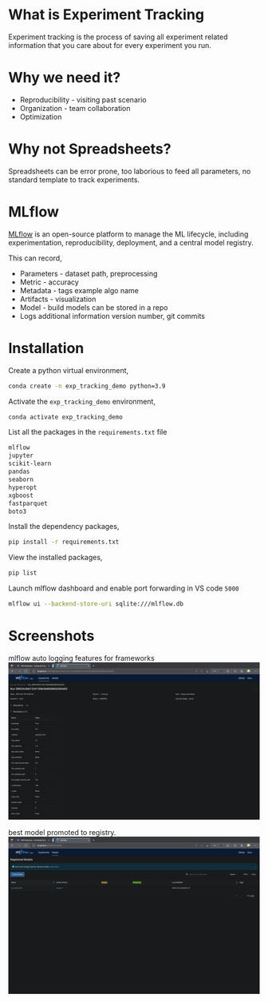 
# What is Experiment Tracking
Experiment tracking is the process of saving all experiment related information that you care about for every experiment you run.

# Why we need it?
* Reproducibility - visiting past scenario
* Organization - team collaboration
* Optimization

# Why not Spreadsheets?
Spreadsheets can be error prone, too laborious to feed all parameters, no standard template to track experiments.

# MLflow
[MLflow](https://mlflow.org/) is an open-source platform to manage the ML lifecycle, including experimentation, reproducibility, deployment, and a central model registry.

This can record,
* Parameters - dataset path, preprocessing
* Metric - accuracy
* Metadata - tags example algo name
* Artifacts - visualization
* Model - build models can be stored in a repo
* Logs additional information version number, git commits

# Installation

Create a python virtual environment,
```bash
conda create -n exp_tracking_demo python=3.9
```
Activate the `exp_tracking_demo` environment,
```bash
conda activate exp_tracking_demo
```
List all the packages in the `requirements.txt` file

```plaintext
mlflow
jupyter
scikit-learn
pandas
seaborn
hyperopt
xgboost
fastparquet
boto3
```

Install the dependency packages,
```bash
pip install -r requirements.txt
```

View the installed packages,
```bash
pip list
```

Launch mlflow dashboard and enable port forwarding in VS code `5000`
```bash
mlflow ui --backend-store-uri sqlite:///mlflow.db
```

# Screenshots
mlflow auto logging features for frameworks
![Autologging](/images/autologging_param.png)

best model promoted to registry.
![ModelRegistry](/images/model_registered.png)

